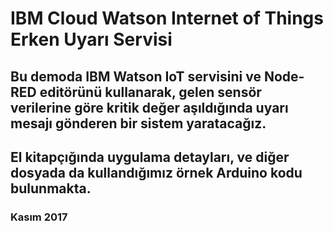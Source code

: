 # IBM Cloud Watson Internet of Things Erken Uyarı Servisi

## Bu demoda IBM Watson IoT servisini ve Node-RED editörünü kullanarak, gelen sensör verilerine göre kritik değer aşıldığında uyarı mesajı gönderen bir sistem yaratacağız.

## El kitapçığında uygulama detayları, ve diğer dosyada da kullandığımız örnek Arduino kodu bulunmakta.

### Kasım 2017
